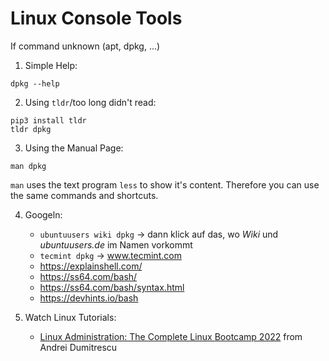 # Linux Console Tools
If command unknown (apt, dpkg, ...)  
1. Simple Help:
```
dpkg --help
```

2. Using `tldr`/too long didn't read:
```
pip3 install tldr
tldr dpkg
```

3. Using the Manual Page:
```
man dpkg
```
`man` uses the text program `less` to show it's content. Therefore you can use the same commands and shortcuts.

4. Googeln:
   - `ubuntuusers wiki dpkg` -> dann klick auf das, wo *Wiki* und *ubuntuusers.de* im Namen vorkommt
   - `tecmint dpkg` -> www.tecmint.com
   - https://explainshell.com/
   - https://ss64.com/bash/
   - https://ss64.com/bash/syntax.html
   - https://devhints.io/bash

5. Watch Linux Tutorials:
   - [Linux Administration: The Complete Linux Bootcamp 2022](https://www.udemy.com/course/master-linux-administration/) from Andrei Dumitrescu

